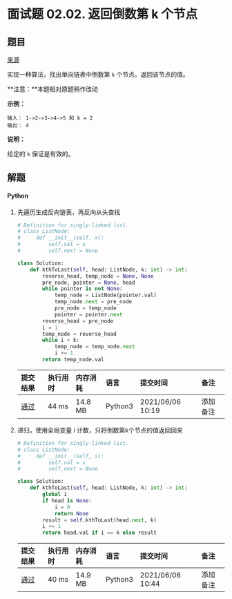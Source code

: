 # 面试题 02.02. 返回倒数第 k 个节点

## 题目

[来源](https://leetcode-cn.com/problems/kth-node-from-end-of-list-lcci/)

实现一种算法，找出单向链表中倒数第 `k` 个节点。返回该节点的值。

**注意：**本题相对原题稍作改动

**示例：**

```
输入： 1->2->3->4->5 和 k = 2
输出： 4
```

**说明：**

给定的 `k` 保证是有效的。

## 解题

#### Python

1. 先遍历生成反向链表，再反向从头查找

   ```python
   # Definition for singly-linked list.
   # class ListNode:
   #     def __init__(self, x):
   #         self.val = x
   #         self.next = None
   
   class Solution:
       def kthToLast(self, head: ListNode, k: int) -> int:
           reverse_head, temp_node = None, None
           pre_node, pointer = None, head
           while pointer is not None:
               temp_node = ListNode(pointer.val)
               temp_node.next = pre_node
               pre_node = temp_node
               pointer = pointer.next
           reverse_head = pre_node
           i = 1
           temp_node = reverse_head
           while i < k:
               temp_node = temp_node.next
               i += 1
           return temp_node.val
   ```

   | 提交结果                                                     | 执行用时 | 内存消耗 | 语言    | 提交时间         | 备注     |
   | :----------------------------------------------------------- | :------- | :------- | :------ | :--------------- | :------- |
   | [通过](https://leetcode-cn.com/submissions/detail/184363098/) | 44 ms    | 14.8 MB  | Python3 | 2021/06/06 10:19 | 添加备注 |

2. 递归，使用全局变量 $i$ 计数，只将倒数第k个节点的值返回回来

   ```python
   # Definition for singly-linked list.
   # class ListNode:
   #     def __init__(self, x):
   #         self.val = x
   #         self.next = None
   
   class Solution:
       def kthToLast(self, head: ListNode, k: int) -> int:
           global i
           if head is None:
               i = 0
               return None
           result = self.kthToLast(head.next, k)
           i += 1
           return head.val if i == k else result
   ```

   | 提交结果                                                     | 执行用时 | 内存消耗 | 语言    | 提交时间         | 备注     |
   | :----------------------------------------------------------- | :------- | :------- | :------ | :--------------- | :------- |
   | [通过](https://leetcode-cn.com/submissions/detail/184372411/) | 40 ms    | 14.9 MB  | Python3 | 2021/06/06 10:44 | 添加备注 |

    

